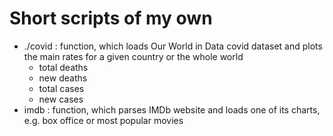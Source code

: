 # Short scripts of my own

- ./covid : function, which loads Our World in Data covid dataset and plots the main rates for a given country or the whole world
  - total deaths
  - new deaths
  - total cases
  - new cases
 - imdb : function, which parses IMDb website and loads one of its charts, e.g. box office or most popular movies
 
